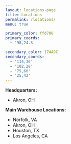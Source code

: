 ```yaml
---
layout: locations-page
title: Locations
permalink: /locations/
menu: true

primary_color: ffd700
primary_coords:
  - '98,24.3'

secondary_color: 174A9C
secondary_coords:
  - '114,36'
  - '102,28'
  - '75,60'
  - '25,43'
---
```

**Headquarters:**
* Akron, OH

**Main Warehouse Locations:**
* Norfolk, VA
* Akron, OH
* Houston, TX
* Los Angeles, CA
